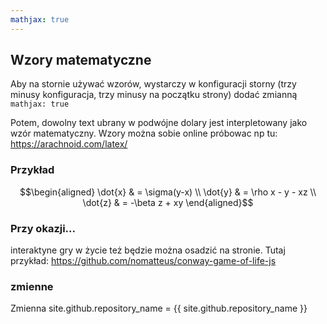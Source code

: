 ```yaml
---
mathjax: true
---
```

## Wzory matematyczne

Aby na stornie używać wzorów,
wystarczy w konfiguracji storny (trzy minusy konfiguracja, trzy minusy na początku strony) dodać zmianną `mathjax: true`

Potem, dowolny text ubrany w podwójne dolary jest interpletowany jako wzór matematyczny.
Wzory można sobie online próbowac np tu: https://arachnoid.com/latex/ 

### Przykład

$$\begin{aligned}
\dot{x} & = \sigma(y-x) \\
\dot{y} & = \rho x - y - xz \\
\dot{z} & = -\beta z + xy
\end{aligned}$$

### Przy okazji...
interaktyne gry w życie też będzie można osadzić na stronie.
Tutaj przykład:
https://github.com/nomatteus/conway-game-of-life-js 

### zmienne

Zmienna site.github.repository_name = {{ site.github.repository_name }}



